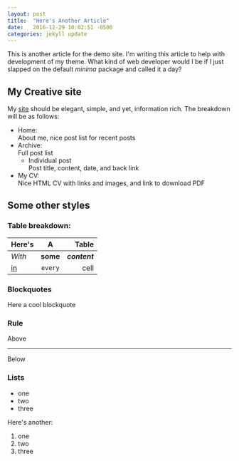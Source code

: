 ```yaml
---
layout: post
title:  "Here's Another Article"
date:   2016-12-29 10:02:51 -0500
categories: jekyll update
---
```

This is another article for the demo site. I'm writing this article to help with development of my theme. What kind of web developer would I be if I just slapped on the default *minima* package and called it a day?

## My Creative site

My [site](#) should be elegant, simple, and yet, information rich. The breakdown will be as follows:

* Home:  
  About me, nice post list for recent posts
* Archive:  
  Full post list
  * Individual post  
    Post title, content, date, and back link
* My CV:  
  Nice HTML CV with links and images, and link to download PDF

## Some other styles

### Table breakdown:

| Here's | A     | Table   |
|--------|:-----:|--------:|
| *With*   | **some**  | **_content_** |
| [in](#)     | `every` | cell    |

### Blockquotes

Here a cool blockquote

### Rule

Above

---

Below

### Lists
* one
* two
* three

Here's another:

1. one
2. two
3. three
